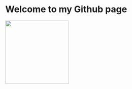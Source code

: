# Welcome to my Github page
<img align="center" height="200" src="https://github.com/amirdavari-dev/amirdavari-dev/assets/109758250/956d010a-90f4-426f-b05f-338a10922404" />
